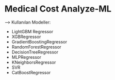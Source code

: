 # Medical Cost Analyze-ML
--> Kullanılan Modeller:
* LightGBM Regressor
* XGBRegressor
* GradientBoostingRegressor
* RandomForestRegressor
* DecisionTreeRegressor
* MLPRegressor
* KNeighborsRegressor
* SVR
* CatBoostRegressor
